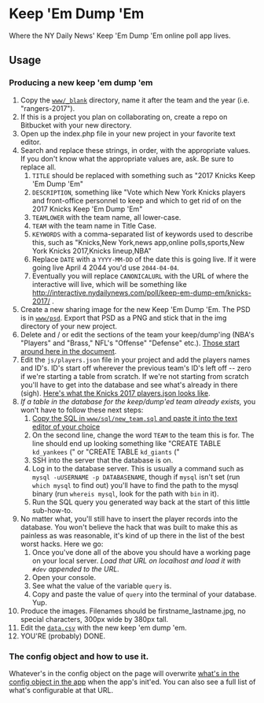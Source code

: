 # Keep 'Em Dump 'Em
Where the NY Daily News' Keep 'Em Dump 'Em online poll app lives.

## Usage

### Producing a new keep 'em dump 'em

1. Copy the [`www/_blank`](/www/_blank) directory, name it after the team and the year (i.e. "rangers-2017").
2. If this is a project you plan on collaborating on, create a repo on Bitbucket with your new directory.
3. Open up the index.php file in your new project in your favorite text editor.
4. Search and replace these strings, in order, with the appropriate values. If you don't know what the appropriate values are, ask. Be sure to replace all.
    1. `TITLE` should be replaced with something such as "2017 Knicks Keep 'Em Dump 'Em"
    2. `DESCRIPTION`, something like "Vote which New York Knicks players and front-office personnel to keep and which to get rid of on the 2017 Knicks Keep 'Em Dump 'Em"
    3. `TEAMLOWER` with the team name, all lower-case.
    4. `TEAM` with the team name in Title Case.
    5. `KEYWORDS` with a comma-separated list of keywords used to describe this, such as "Knicks,New York,news app,online polls,sports,New York Knicks 2017,Knicks lineup,NBA"
    6. Replace `DATE` with a `YYYY-MM-DD` of the date this is going live. If it were going live April 4 2044 you'd use `2044-04-04`.
    7. Eventually you will replace `CANONICALURL` with the URL of where the interactive will live, which will be something like http://interactive.nydailynews.com/poll/keep-em-dump-em/knicks-2017/ .
5. Create a new sharing image for the new Keep 'Em Dump 'Em. The PSD is in [`www/psd`](/www/psd). Export that PSD as a PNG and stick that in the img directory of your new project.
6. Delete and / or edit the sections of the team your keep/dump'ing (NBA's "Players" and "Brass," NFL's "Offense" "Defense" etc.). [Those start around here in the document](/www/_blank/index.php#L267).
7. Edit the `js/players.json` file in your project and add the players names and ID's. ID's start off wherever the previous team's ID's left off -- zero if we're starting a table from scratch. If we're not starting from scratch you'll have to get into the database and see what's already in there (sigh). [Here's what the Knicks 2017 players.json looks like](http://interactive.nydailynews.com/poll/keep-em-dump-em/knicks-2017/js/players.json).
8. _If a table in the database for the keep/dump'ed team already exists,_ you won't have to follow these next steps:
    1. [Copy the SQL in `www/sql/new_team.sql` and paste it into the text editor of your choice](/www/sql/new_team.sql)
    2. On the second line, change the word `TEAM` to the team this is for. The line should end up looking something like "CREATE TABLE ``kd_yankees`` (" or "CREATE TABLE ``kd_giants`` ("
    3. SSH into the server that the database is on.
    4. Log in to the database server. This is usually a command such as `mysql -uUSERNAME -p DATABASENAME`, though if `mysql` isn't set (run `which mysql` to find out) you'll have to find the path to the mysql binary (run `whereis mysql`, look for the path with `bin` in it).
    5. Run the SQL query you generated way back at the start of this little sub-how-to.
9. No matter what, you'll still have to insert the player records into the database. You won't believe the hack that was built to make this as painless as was reasonable, it's kind of up there in the list of the best worst hacks. Here we go:
    1. Once you've done all of the above you should have a working page on your local server. _Load that URL on localhost and load it with `#dev` appended to the URL._
    2. Open your console.
    3. See what the value of the variable `query` is.
    4. Copy and paste the value of `query` into the terminal of your database. Yup.
10. Produce the images. Filenames should be firstname_lastname.jpg, no special characters, 300px wide by 380px tall.
11. Edit the [`data.csv`](/www/data.csv) with the new keep 'em dump 'em.
12. YOU'RE (probably) DONE.


### The config object and how to use it.

Whatever's in the config object on the page will overwrite [what's in the config object in the app](/www/js/app-keepem.js#L2) when the app's init'ed. You can also see a full list of what's configurable at that URL.
